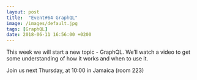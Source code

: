 ```yaml
---
layout: post
title:  "Event#64 GraphQL"
image: /images/default.jpg
tags: [GraphQL]
date: 2018-06-11 16:56:00 +0200
---
```


This week we will start a new topic - GraphQL. We’ll watch a video to get some understanding of how it works and when to use it. []()

Join us next Thursday, at 10:00 in Jamaica (room 223)
